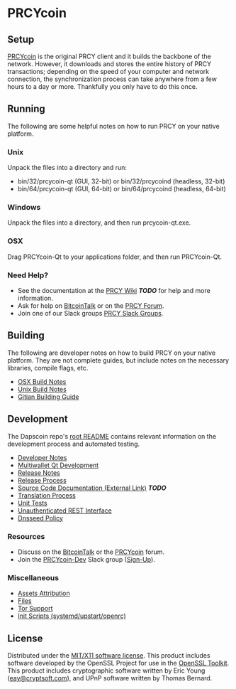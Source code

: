 PRCYcoin
=====================

Setup
---------------------
[PRCYcoin](https://prcycoin.com/wallet) is the original PRCY client and it builds the backbone of the network. However, it downloads and stores the entire history of PRCY transactions; depending on the speed of your computer and network connection, the synchronization process can take anywhere from a few hours to a day or more. Thankfully you only have to do this once.

Running
---------------------
The following are some helpful notes on how to run PRCY on your native platform.

### Unix

Unpack the files into a directory and run:

- bin/32/prcycoin-qt (GUI, 32-bit) or bin/32/prcycoind (headless, 32-bit)
- bin/64/prcycoin-qt (GUI, 64-bit) or bin/64/prcycoind (headless, 64-bit)

### Windows

Unpack the files into a directory, and then run prcycoin-qt.exe.

### OSX

Drag PRCYcoin-Qt to your applications folder, and then run PRCYcoin-Qt.

### Need Help?

* See the documentation at the [PRCY Wiki](https://en.bitcoin.it/wiki/Main_Page) ***TODO***
for help and more information.
* Ask for help on [BitcoinTalk](https://bitcointalk.org/index.php?topic=1262920.0) or on the [PRCY Forum](https://forum.prcycoin.com/).
* Join one of our Slack groups [PRCY Slack Groups](https://prcycoin.com/slack-logins/).

Building
---------------------
The following are developer notes on how to build PRCY on your native platform. They are not complete guides, but include notes on the necessary libraries, compile flags, etc.

- [OSX Build Notes](build-osx.md)
- [Unix Build Notes](build-unix.md)
- [Gitian Building Guide](gitian-building.md)

Development
---------------------
The Dapscoin repo's [root README](https://github.com/PRCYcoin-Project/PRCYcoin/blob/master/README.md) contains relevant information on the development process and automated testing.

- [Developer Notes](developer-notes.md)
- [Multiwallet Qt Development](multiwallet-qt.md)
- [Release Notes](release-notes.md)
- [Release Process](release-process.md)
- [Source Code Documentation (External Link)](https://dev.visucore.com/bitcoin/doxygen/) ***TODO***
- [Translation Process](translation_process.md)
- [Unit Tests](unit-tests.md)
- [Unauthenticated REST Interface](REST-interface.md)
- [Dnsseed Policy](dnsseed-policy.md)

### Resources

* Discuss on the [BitcoinTalk](https://bitcointalk.org/index.php?topic=1262920.0) or the [PRCYcoin](https://forum.prcycoin.com/) forum.
* Join the [PRCYcoin-Dev](https://prcycoin-dev.slack.com/) Slack group ([Sign-Up](https://prcycoin-dev.herokuapp.com/)).

### Miscellaneous
- [Assets Attribution](assets-attribution.md)
- [Files](files.md)
- [Tor Support](tor.md)
- [Init Scripts (systemd/upstart/openrc)](init.md)

License
---------------------
Distributed under the [MIT/X11 software license](http://www.opensource.org/licenses/mit-license.php).
This product includes software developed by the OpenSSL Project for use in the [OpenSSL Toolkit](https://www.openssl.org/). This product includes
cryptographic software written by Eric Young ([eay@cryptsoft.com](mailto:eay@cryptsoft.com)), and UPnP software written by Thomas Bernard.

